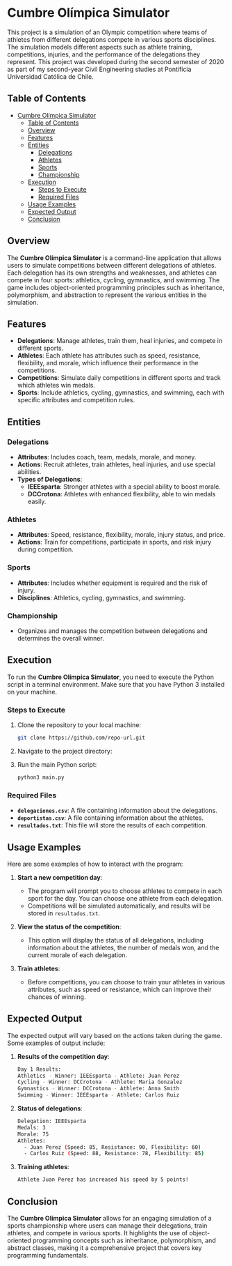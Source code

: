 # Cumbre Olímpica Simulator

This project is a simulation of an Olympic competition where teams of athletes from different delegations compete in various sports disciplines. The simulation models different aspects such as athlete training, competitions, injuries, and the performance of the delegations they represent. This project was developed during the second semester of 2020 as part of my second-year Civil Engineering studies at Pontificia Universidad Católica de Chile.

## Table of Contents

- [Cumbre Olímpica Simulator](#cumbre-olímpica-simulator)
  - [Table of Contents](#table-of-contents)
  - [Overview](#overview)
  - [Features](#features)
  - [Entities](#entities)
    - [Delegations](#delegations)
    - [Athletes](#athletes)
    - [Sports](#sports)
    - [Championship](#championship)
  - [Execution](#execution)
    - [Steps to Execute](#steps-to-execute)
    - [Required Files](#required-files)
  - [Usage Examples](#usage-examples)
  - [Expected Output](#expected-output)
  - [Conclusion](#conclusion)

## Overview

The **Cumbre Olímpica Simulator** is a command-line application that allows users to simulate competitions between different delegations of athletes. Each delegation has its own strengths and weaknesses, and athletes can compete in four sports: athletics, cycling, gymnastics, and swimming. The game includes object-oriented programming principles such as inheritance, polymorphism, and abstraction to represent the various entities in the simulation.

## Features

- **Delegations**: Manage athletes, train them, heal injuries, and compete in different sports.
- **Athletes**: Each athlete has attributes such as speed, resistance, flexibility, and morale, which influence their performance in the competitions.
- **Competitions**: Simulate daily competitions in different sports and track which athletes win medals.
- **Sports**: Include athletics, cycling, gymnastics, and swimming, each with specific attributes and competition rules.

## Entities

### Delegations

- **Attributes**: Includes coach, team, medals, morale, and money.
- **Actions**: Recruit athletes, train athletes, heal injuries, and use special abilities.
- **Types of Delegations**:
  - **IEEEsparta**: Stronger athletes with a special ability to boost morale.
  - **DCCrotona**: Athletes with enhanced flexibility, able to win medals easily.

### Athletes

- **Attributes**: Speed, resistance, flexibility, morale, injury status, and price.
- **Actions**: Train for competitions, participate in sports, and risk injury during competition.

### Sports

- **Attributes**: Includes whether equipment is required and the risk of injury.
- **Disciplines**: Athletics, cycling, gymnastics, and swimming.

### Championship

- Organizes and manages the competition between delegations and determines the overall winner.

## Execution

To run the **Cumbre Olímpica Simulator**, you need to execute the Python script in a terminal environment. Make sure that you have Python 3 installed on your machine.

### Steps to Execute

1. Clone the repository to your local machine:

    ```bash
    git clone https://github.com/repo-url.git
    ```

2. Navigate to the project directory:

3. Run the main Python script:

    ```bash
    python3 main.py
    ```

### Required Files

- **`delegaciones.csv`**: A file containing information about the delegations.
- **`deportistas.csv`**: A file containing information about the athletes.
- **`resultados.txt`**: This file will store the results of each competition.

## Usage Examples

Here are some examples of how to interact with the program:

1. **Start a new competition day**:
    - The program will prompt you to choose athletes to compete in each sport for the day. You can choose one athlete from each delegation.
    - Competitions will be simulated automatically, and results will be stored in `resultados.txt`.

2. **View the status of the competition**:
    - This option will display the status of all delegations, including information about the athletes, the number of medals won, and the current morale of each delegation.

3. **Train athletes**:
    - Before competitions, you can choose to train your athletes in various attributes, such as speed or resistance, which can improve their chances of winning.

## Expected Output

The expected output will vary based on the actions taken during the game. Some examples of output include:

1. **Results of the competition day**:

    ```bash
    Day 1 Results:
    Athletics - Winner: IEEEsparta - Athlete: Juan Perez
    Cycling - Winner: DCCrotona - Athlete: Maria Gonzalez
    Gymnastics - Winner: DCCrotona - Athlete: Anna Smith
    Swimming - Winner: IEEEsparta - Athlete: Carlos Ruiz
    ```

2. **Status of delegations**:

    ```bash
    Delegation: IEEEsparta
    Medals: 3
    Morale: 75
    Athletes:
      - Juan Perez (Speed: 85, Resistance: 90, Flexibility: 60)
      - Carlos Ruiz (Speed: 88, Resistance: 78, Flexibility: 85)
    ```

3. **Training athletes**:

    ```bash
    Athlete Juan Perez has increased his speed by 5 points!
    ```

## Conclusion

The **Cumbre Olímpica Simulator** allows for an engaging simulation of a sports championship where users can manage their delegations, train athletes, and compete in various sports. It highlights the use of object-oriented programming concepts such as inheritance, polymorphism, and abstract classes, making it a comprehensive project that covers key programming fundamentals.
